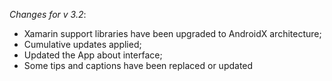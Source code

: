 _Changes for v 3.2_:
- Xamarin support libraries have been upgraded to AndroidX architecture;
- Cumulative updates applied;
- Updated the App about interface;
- Some tips and captions have been replaced or updated
